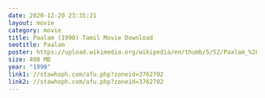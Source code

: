 ```yaml
---
date: 2020-12-20 23:35:21
layout: movie
category: movie
title: Paalam (1990) Tamil Movie Download
seotitle: Paalam
poster: https://upload.wikimedia.org/wikipedia/en/thumb/5/52/Paalam_%281990%29.jpg/220px-Paalam_%281990%29.jpg
size: 400 MB
year: "1990"
link1: //stawhoph.com/afu.php?zoneid=3762702
link2: //stawhoph.com/afu.php?zoneid=3762702
---
```

